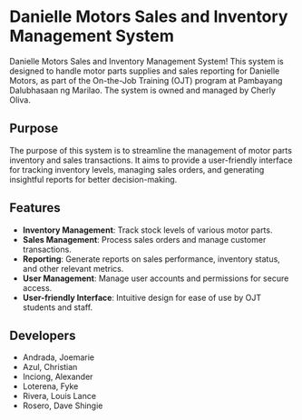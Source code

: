 # Danielle Motors Sales and Inventory Management System

Danielle Motors Sales and Inventory Management System! This system is designed to handle motor parts supplies and sales reporting for Danielle Motors, as part of the On-the-Job Training (OJT) program at Pambayang Dalubhasaan ng Marilao. The system is owned and managed by Cherly Oliva.

## Purpose
The purpose of this system is to streamline the management of motor parts inventory and sales transactions. It aims to provide a user-friendly interface for tracking inventory levels, managing sales orders, and generating insightful reports for better decision-making.

## Features
- **Inventory Management**: Track stock levels of various motor parts.
- **Sales Management**: Process sales orders and manage customer transactions.
- **Reporting**: Generate reports on sales performance, inventory status, and other relevant metrics.
- **User Management**: Manage user accounts and permissions for secure access.
- **User-friendly Interface**: Intuitive design for ease of use by OJT students and staff.

## Developers
- Andrada, Joemarie
- Azul, Christian
- Inciong, Alexander
- Loterena, Fyke
- Rivera, Louis Lance
- Rosero, Dave Shingie
  
